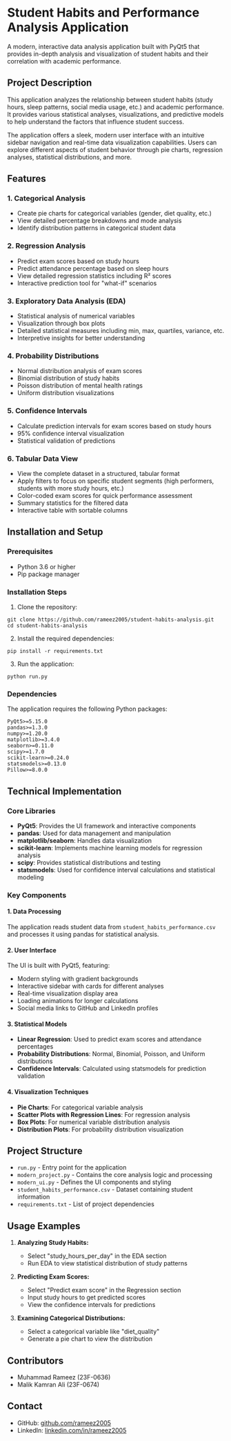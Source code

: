 # Student Habits and Performance Analysis Application

A modern, interactive data analysis application built with PyQt5 that provides in-depth analysis and visualization of student habits and their correlation with academic performance.

## Project Description

This application analyzes the relationship between student habits (study hours, sleep patterns, social media usage, etc.) and academic performance. It provides various statistical analyses, visualizations, and predictive models to help understand the factors that influence student success.

The application offers a sleek, modern user interface with an intuitive sidebar navigation and real-time data visualization capabilities. Users can explore different aspects of student behavior through pie charts, regression analyses, statistical distributions, and more.

## Features

### 1. Categorical Analysis
- Create pie charts for categorical variables (gender, diet quality, etc.)
- View detailed percentage breakdowns and mode analysis
- Identify distribution patterns in categorical student data

### 2. Regression Analysis
- Predict exam scores based on study hours
- Predict attendance percentage based on sleep hours
- View detailed regression statistics including R² scores
- Interactive prediction tool for "what-if" scenarios

### 3. Exploratory Data Analysis (EDA)
- Statistical analysis of numerical variables
- Visualization through box plots
- Detailed statistical measures including min, max, quartiles, variance, etc.
- Interpretive insights for better understanding

### 4. Probability Distributions
- Normal distribution analysis of exam scores
- Binomial distribution of study habits
- Poisson distribution of mental health ratings
- Uniform distribution visualizations

### 5. Confidence Intervals
- Calculate prediction intervals for exam scores based on study hours
- 95% confidence interval visualization
- Statistical validation of predictions

### 6. Tabular Data View
- View the complete dataset in a structured, tabular format
- Apply filters to focus on specific student segments (high performers, students with more study hours, etc.)
- Color-coded exam scores for quick performance assessment
- Summary statistics for the filtered data
- Interactive table with sortable columns

## Installation and Setup

### Prerequisites
- Python 3.6 or higher
- Pip package manager

### Installation Steps

1. Clone the repository:
```
git clone https://github.com/rameez2005/student-habits-analysis.git
cd student-habits-analysis
```

2. Install the required dependencies:
```
pip install -r requirements.txt
```

3. Run the application:
```
python run.py
```

### Dependencies
The application requires the following Python packages:
```
PyQt5>=5.15.0
pandas>=1.3.0
numpy>=1.20.0
matplotlib>=3.4.0
seaborn>=0.11.0
scipy>=1.7.0
scikit-learn>=0.24.0
statsmodels>=0.13.0
Pillow>=8.0.0
```

## Technical Implementation

### Core Libraries
- **PyQt5**: Provides the UI framework and interactive components
- **pandas**: Used for data management and manipulation
- **matplotlib/seaborn**: Handles data visualization
- **scikit-learn**: Implements machine learning models for regression analysis
- **scipy**: Provides statistical distributions and testing
- **statsmodels**: Used for confidence interval calculations and statistical modeling

### Key Components

#### 1. Data Processing
The application reads student data from `student_habits_performance.csv` and processes it using pandas for statistical analysis.

#### 2. User Interface 
The UI is built with PyQt5, featuring:
- Modern styling with gradient backgrounds
- Interactive sidebar with cards for different analyses
- Real-time visualization display area
- Loading animations for longer calculations
- Social media links to GitHub and LinkedIn profiles

#### 3. Statistical Models
- **Linear Regression**: Used to predict exam scores and attendance percentages
- **Probability Distributions**: Normal, Binomial, Poisson, and Uniform distributions
- **Confidence Intervals**: Calculated using statsmodels for prediction validation

#### 4. Visualization Techniques
- **Pie Charts**: For categorical variable analysis
- **Scatter Plots with Regression Lines**: For regression analysis
- **Box Plots**: For numerical variable distribution analysis
- **Distribution Plots**: For probability distribution visualization

## Project Structure

- `run.py` - Entry point for the application
- `modern_project.py` - Contains the core analysis logic and processing
- `modern_ui.py` - Defines the UI components and styling
- `student_habits_performance.csv` - Dataset containing student information
- `requirements.txt` - List of project dependencies

## Usage Examples

1. **Analyzing Study Habits:**
   - Select "study_hours_per_day" in the EDA section
   - Run EDA to view statistical distribution of study patterns

2. **Predicting Exam Scores:**
   - Select "Predict exam score" in the Regression section
   - Input study hours to get predicted scores
   - View the confidence intervals for predictions

3. **Examining Categorical Distributions:**
   - Select a categorical variable like "diet_quality"
   - Generate a pie chart to view the distribution

## Contributors
- Muhammad Rameez (23F-0636)
- Malik Kamran Ali (23F-0674)

## Contact
- GitHub: [github.com/rameez2005](https://github.com/rameez2005)
- LinkedIn: [linkedin.com/in/rameez2005](https://www.linkedin.com/in/rameez2005/) 
